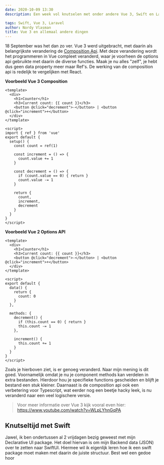 ```yaml
---
date: 2020-10-09 13:30
description: Een week vol knutselen met onder andere Vue 3, Swift en Laravel 

tags: Swift, Vue 3, Laravel
author: Nordy Vlasman
title: Vue 3 en allemaal andere dingen
---
```

18 September was het dan zo ver. Vue 3 werd uitgebracht, met daarin als belangrijkste verandering de <a href="https://github.com/vuejs/composition-api">Composition Api</a>. Met deze verandering wordt het programmeren in Vue compleet veranderd, waar je voorheen de options api gebruikte met daarin de diverse functies. Maak je nu alles "zelf", je hebt dus geen data property meer maar Ref's. De werking van de composition api is redelijk te vergelijken met React.

**Voorbeeld Vue 3 Composition**
```vue
<template>
  <div>
    <h1>Counter</h1>
    <h3>Current count: {{ count }}</h3>
    <button @click="decrement">-</button> | <button @click="increment">+</button>
  </div>
</template>

<script>
import { ref } from 'vue'
export default {
  setup() {
    const count = ref(1)

    const increment = () => {
      count.value += 1
    }

    const decrement = () => {
      if (count.value == 0) { return }
      count.value -= 1
    }

    return {
      count,
      increment,
      decrement
    }
  }
}
</script>
```

**Voorbeeld Vue 2 Options API**
```
<template>
  <div>
    <h1>Counter</h1>
    <h3>Current count: {{ count }}</h3>
    <button @click="decrement">-</button> | <button @click="increment">+</button>
  </div>
</template>

<script>
export default {
  data() {
    return {
      count: 0
    }
  },

  methods: {
    decrement() {
      if (this.count == 0) { return }
      this.count -= 1
    },

    increment() {
      this.count += 1
    }
  }
}
</script>
```

Zoals je hierboven ziet, is er genoeg veranderd. Naar mijn mening is dit goed. Voornamelijk omdat je nu je component methods kan verdelen in extra bestanden. Hierdoor hou je specifieke functions gescheiden en blijft je bestand een stuk kleiner. Daarnaast is de composition api ook een verbetering voor Typescript, wat eerder nog een beetje hacky leek, is nu veranderd naar een veel logischere versie. 

> Voor meer informatie over Vue 3 kijk vooral even hier: <a href="https://www.youtube.com/watch?v=WLpLYhnGqPA" target="_blank">https://www.youtube.com/watch?v=WLpLYhnGqPA</a>

## Knutseltijd met Swift
Jawel, ik ben ondertussen al 2 vrijdagen bezig geweest met mijn Declarative UI package. Het doel hiervan is om mijn Backend data (JSON) over te zetten naar SwiftUI. Hiermee wil ik eigenlijk leren hoe ik een swift package moet maken met daarin de juiste structuur. Best wel een gedoe hoor